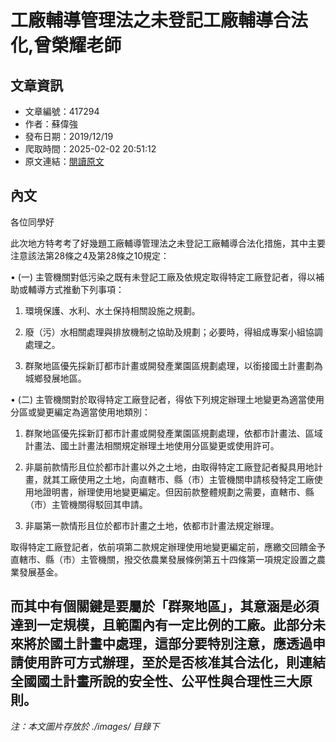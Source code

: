 # 工廠輔導管理法之未登記工廠輔導合法化,曾榮耀老師

## 文章資訊
- 文章編號：417294
- 作者：蘇偉強
- 發布日期：2019/12/19
- 爬取時間：2025-02-02 20:51:12
- 原文連結：[閱讀原文](https://real-estate.get.com.tw/Columns/detail.aspx?no=417294)

## 內文
各位同學好

此次地方特考考了好幾題工廠輔導管理法之未登記工廠輔導合法化措施，其中主要注意該法第28條之4及第28條之10規定：

• (一) 主管機關對低污染之既有未登記工廠及依規定取得特定工廠登記者，得以補助或輔導方式推動下列事項：

1. 環境保護、水利、水土保持相關設施之規劃。

2. 廢（污）水相關處理與排放機制之協助及規劃；必要時，得組成專案小組協調處理之。

3. 群聚地區優先採新訂都市計畫或開發產業園區規劃處理，以銜接國土計畫劃為城鄉發展地區。

• (二) 主管機關對於取得特定工廠登記者，得依下列規定辦理土地變更為適當使用分區或變更編定為適當使用地類別：

1. 群聚地區優先採新訂都市計畫或開發產業園區規劃處理，依都市計畫法、區域計畫法、國土計畫法相關規定辦理土地使用分區變更或使用許可。

2. 非屬前款情形且位於都市計畫以外之土地，由取得特定工廠登記者擬具用地計畫，就其工廠使用之土地，向直轄市、縣（市）主管機關申請核發特定工廠使用地證明書，辦理使用地變更編定。但因前款整體規劃之需要，直轄市、縣（市）主管機關得駁回其申請。

3. 非屬第一款情形且位於都市計畫之土地，依都市計畫法規定辦理。

取得特定工廠登記者，依前項第二款規定辦理使用地變更編定前，應繳交回饋金予直轄市、縣（市）主管機關，撥交依農業發展條例第五十四條第一項規定設置之農業發展基金。

而其中有個關鍵是要屬於「群聚地區」，其意涵是必須達到一定規模，且範圍內有一定比例的工廠。此部分未來將於國土計畫中處理，這部分要特別注意，應透過申請使用許可方式辦理，至於是否核准其合法化，則連結全國國土計畫所說的安全性、公平性與合理性三大原則。
---
*注：本文圖片存放於 ./images/ 目錄下*
